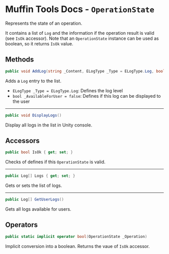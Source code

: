# Muffin Tools Docs - `OperationState`

Represents the state of an operation.

It contains a list of `Log` and the information if the operation result is valid (see `IsOk` accessor). Note that an `OperationState` instance can be used as boolean, so it returns `IsOk` value.

## Methods

```cs
public void AddLog(string _Content, ELogType _Type = ELogType.Log, bool _AvailableForUser = false)
```

Adds a `Log` entry to the list.

* `ELogType _Type = ELogType.Log`: Defines the log level
* `bool _AvailableForUser = false`: Defines if this log can be displayed to the user

---

```cs
public void DisplayLogs()
```

Display all logs in the list in Unity console.

## Accessors

```cs
public bool IsOk { get; set; }
```

Checks of defines if this `OperationState` is valid.

---

```cs
public Log[] Logs { get; set; }
```

Gets or sets the list of logs.

---

```cs
public Log[] GetUserLogs()
```

Gets all logs available for users.

## Operators

```cs
public static implicit operator bool(OperationState _Operation)
```

Implicit conversion into a boolean. Returns the vaue of `IsOk` accessor.